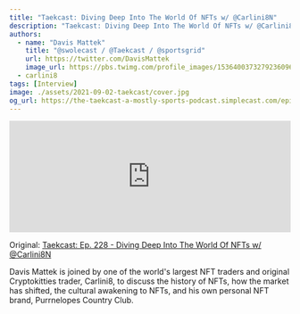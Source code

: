 ```yaml
---
title: "Taekcast: Diving Deep Into The World Of NFTs w/ @Carlini8N"
description: "Taekcast: Diving Deep Into The World Of NFTs w/ @Carlini8N"
authors:
  - name: "Davis Mattek"
    title: "@swolecast / @Taekcast / @sportsgrid"
    url: https://twitter.com/DavisMattek
    image_url: https://pbs.twimg.com/profile_images/1536400373279236096/MqqTTsbC_400x400.jpg
  - carlini8
tags: [Interview]
image: ./assets/2021-09-02-taekcast/cover.jpg
og_url: https://the-taekcast-a-mostly-sports-podcast.simplecast.com/episodes/ep-228-diving-deep-into-the-world-of-nfts-w-carlini8n
---
```


<iframe src="https://player.simplecast.com/39992cc6-5842-4d8b-aec3-a14a08bd3a04?dark=true" height="200px" width="100%" frameborder="0" allow="accelerometer; autoplay; clipboard-write; encrypted-media; gyroscope; picture-in-picture" allowFullScreen></iframe>

<!--truncate-->

Original: [Taekcast: Ep. 228 - Diving Deep Into The World Of NFTs w/ @Carlini8N](https://the-taekcast-a-mostly-sports-podcast.simplecast.com/episodes/ep-228-diving-deep-into-the-world-of-nfts-w-carlini8n)

Davis Mattek is joined by one of the world's largest NFT traders and original Cryptokitties trader, Carlini8, to discuss the history of NFTs, how the market has shifted, the cultural awakening to NFTs, and his own personal NFT brand, Purrnelopes Country Club.